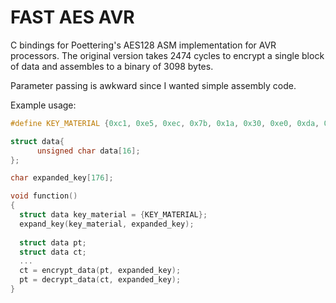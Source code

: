 # FAST AES AVR

C bindings for Poettering's AES128 ASM implementation for AVR processors.
The original version takes 2474 cycles to encrypt a single block of data and assembles to a binary of 3098 bytes.

Parameter passing is awkward since I wanted simple assembly code.

Example usage:
```C
#define KEY_MATERIAL {0xc1, 0xe5, 0xec, 0x7b, 0x1a, 0x30, 0xe0, 0xda, 0x98, 0xd3, 0x4f, 0xf0, 0x70, 0x30, 0xfe, 0x65}

struct data{
	  unsigned char data[16];
};

char expanded_key[176];

void function()
{
  struct data key_material = {KEY_MATERIAL};
  expand_key(key_material, expanded_key);
  
  struct data pt;
  struct data ct;
  ...
  ct = encrypt_data(pt, expanded_key);
  pt = decrypt_data(ct, expanded_key);
}
```
